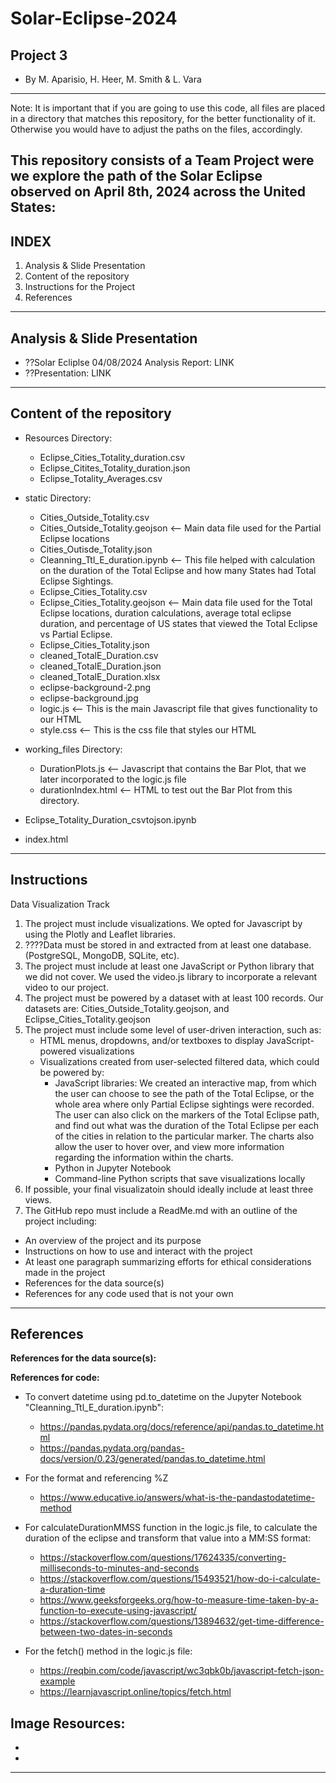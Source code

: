 # Solar-Eclipse-2024
Project 3
--------------------------------
- By M. Aparisio, H. Heer, M. Smith & L. Vara
--------------------------------

Note: It is important that if you are going to use this code, all files
are placed in a directory that matches this repository, for the better functionality of it.
Otherwise you would have to adjust the paths on the files, accordingly.

This repository consists of a Team Project were we explore the path of the Solar Eclipse observed on April 8th, 2024 across the United States:
---------------------------------
INDEX
---------------------------------
1. Analysis & Slide Presentation 
2. Content of the repository
3. Instructions for the Project
4. References

---------------------------------
Analysis & Slide Presentation
---------------------------------
- ??Solar Ecliplse 04/08/2024 Analysis Report: LINK
- ??Presentation: LINK 

---------------------------------
Content of the repository
---------------------------------
- Resources Directory:
  - Eclipse_Cities_Totality_duration.csv
  - Eclipse_Citites_Totality_duration.json
  - Eclipse_Totality_Averages.csv

- static Directory:
  - Cities_Outside_Totality.csv
  - Cities_Outside_Totality.geojson  <-- Main data file used for the Partial Eclipse locations
  - Cities_Outisde_Totality.json
  - Cleanning_Ttl_E_duration.ipynb  <-- This file helped with calculation on the duration of the Total Eclipse and how many States had Total Eclipse Sightings.
  - Eclipse_Cities_Totality.csv
  - Eclipse_Cities_Totality.geojson <-- Main data file used for the Total Eclipse locations, duration calculations, average total eclipse duration, and percentage of US states that viewed the Total Eclipse vs Partial Eclipse.
  - Eclipse_Cities_Totality.json
  - cleaned_TotalE_Duration.csv
  - cleaned_TotalE_Duration.json
  - cleaned_TotalE_Duration.xlsx
  - eclipse-background-2.png
  - eclipse-background.jpg
  - logic.js   <-- This is the main Javascript file that gives functionality to our HTML
  - style.css   <-- This is the css file that styles our HTML
 
- working_files Directory:
  - DurationPlots.js <-- Javascript that contains the Bar Plot, that we later incorporated to the logic.js file
  - durationIndex.html <-- HTML to test out the Bar Plot from this directory.
 
- Eclipse_Totality_Duration_csvtojson.ipynb
- index.html

----------------------------------
Instructions
----------------------------------
Data Visualization Track
1. The project must include visualizations. We opted for Javascript by using the Plotly and Leaflet libraries.
2. ????Data must be stored in and extracted from at least one database. (PostgreSQL, MongoDB, SQLite, etc).
3. The project must include at least one JavaScript or Python library that we did not cover. We used the video.js library to incorporate a relevant video to our project.
4. The project must be powered by a dataset with at least 100 records. Our datasets are: Cities_Outside_Totality.geojson, and Eclipse_Cities_Totality.geojson
5. The project must include some level of user-driven interaction, such as:
   * HTML menus, dropdowns, and/or textboxes to display JavaScript-powered visualizations
   * Visualizations created from user-selected filtered data, which could be powered by:
       - JavaScript libraries: We created an interactive map, from which the user can choose to see the path of the Total Eclipse, or the whole area where only Partial Eclipse sightings were recorded. The user can also click on the markers of the Total Eclipse path, and find out what was the duration of the Total Eclipse per each of the cities in relation to the particular marker. The charts also allow the user to hover over, and view more information regarding the information within the charts.
       - Python in Jupyter Notebook
       - Command-line Python scripts that save visualizations locally
6. If possible, your final visualizatoin should ideally include at least three views.
7. The GitHub repo must include a ReadMe.md with an outline of the project including:
  - An overview of the project and its purpose
  - Instructions on how to use and interact with the project
  - At least one paragraph summarizing efforts for ethical considerations made in the project
  - References for the data source(s)
  - References for any code used that is not your own



------------------------------------
References
------------------------------------

**References for the data source(s):**


**References for code:**
- To convert datetime using pd.to_datetime on the Jupyter Notebook "Cleanning_Ttl_E_duration.ipynb":
  - https://pandas.pydata.org/docs/reference/api/pandas.to_datetime.html
  - https://pandas.pydata.org/pandas-docs/version/0.23/generated/pandas.to_datetime.html
- For the format and referencing %Z
  - https://www.educative.io/answers/what-is-the-pandastodatetime-method

- For calculateDurationMMSS function in the logic.js file, to calculate the duration of the eclipse and transform that value into a MM:SS format:
  - https://stackoverflow.com/questions/17624335/converting-milliseconds-to-minutes-and-seconds
  - https://stackoverflow.com/questions/15493521/how-do-i-calculate-a-duration-time
  - https://www.geeksforgeeks.org/how-to-measure-time-taken-by-a-function-to-execute-using-javascript/
  - https://stackoverflow.com/questions/13894632/get-time-difference-between-two-dates-in-seconds

- For the fetch() method in the logic.js file:
  - https://reqbin.com/code/javascript/wc3qbk0b/javascript-fetch-json-example
  - https://learnjavascript.online/topics/fetch.html

**Image Resources:**
  -
  -
  -

-----------------------------------------------------------------------------------------------------------------------



